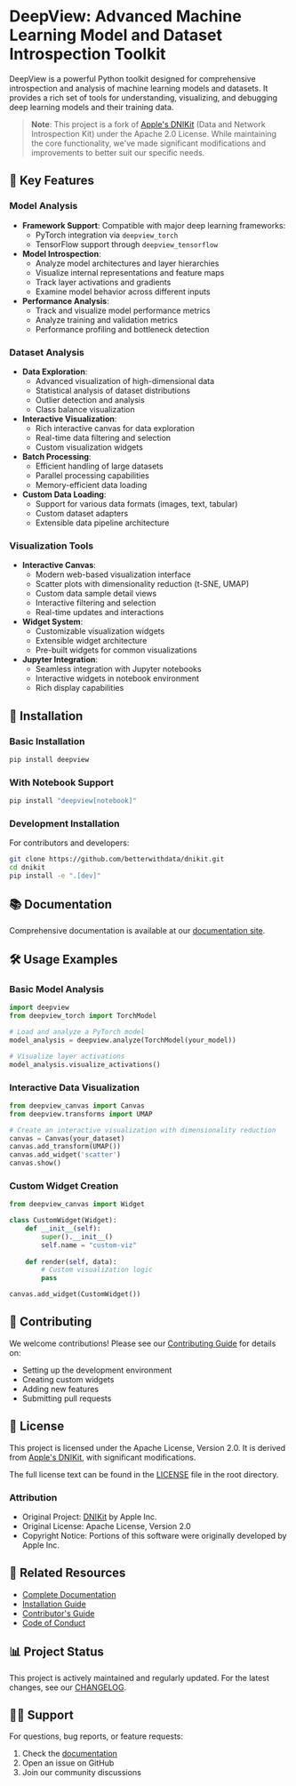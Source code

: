 # DeepView: Advanced Machine Learning Model and Dataset Introspection Toolkit

DeepView is a powerful Python toolkit designed for comprehensive introspection and analysis of machine learning models and datasets. It provides a rich set of tools for understanding, visualizing, and debugging deep learning models and their training data.

> **Note**: This project is a fork of [Apple's DNIKit](https://github.com/apple/dnikit) (Data and Network Introspection Kit) under the Apache 2.0 License. While maintaining the core functionality, we've made significant modifications and improvements to better suit our specific needs.

## 🌟 Key Features

### Model Analysis
- **Framework Support**: Compatible with major deep learning frameworks:
  - PyTorch integration via `deepview_torch`
  - TensorFlow support through `deepview_tensorflow`
- **Model Introspection**: 
  - Analyze model architectures and layer hierarchies
  - Visualize internal representations and feature maps
  - Track layer activations and gradients
  - Examine model behavior across different inputs
- **Performance Analysis**: 
  - Track and visualize model performance metrics
  - Analyze training and validation metrics
  - Performance profiling and bottleneck detection

### Dataset Analysis
- **Data Exploration**: 
  - Advanced visualization of high-dimensional data
  - Statistical analysis of dataset distributions
  - Outlier detection and analysis
  - Class balance visualization
- **Interactive Visualization**: 
  - Rich interactive canvas for data exploration
  - Real-time data filtering and selection
  - Custom visualization widgets
- **Batch Processing**: 
  - Efficient handling of large datasets
  - Parallel processing capabilities
  - Memory-efficient data loading
- **Custom Data Loading**: 
  - Support for various data formats (images, text, tabular)
  - Custom dataset adapters
  - Extensible data pipeline architecture

### Visualization Tools
- **Interactive Canvas**: 
  - Modern web-based visualization interface
  - Scatter plots with dimensionality reduction (t-SNE, UMAP)
  - Custom data sample detail views
  - Interactive filtering and selection
  - Real-time updates and interactions
- **Widget System**:
  - Customizable visualization widgets
  - Extensible widget architecture
  - Pre-built widgets for common visualizations
- **Jupyter Integration**: 
  - Seamless integration with Jupyter notebooks
  - Interactive widgets in notebook environment
  - Rich display capabilities

## 🚀 Installation

### Basic Installation
```bash
pip install deepview
```

### With Notebook Support
```bash
pip install "deepview[notebook]"
```

### Development Installation
For contributors and developers:
```bash
git clone https://github.com/betterwithdata/dnikit.git
cd dnikit
pip install -e ".[dev]"
```

## 📚 Documentation
Comprehensive documentation is available at our [documentation site](https://betterwithdata.github.io/deepview/index.html).

## 🛠️ Usage Examples

### Basic Model Analysis
```python
import deepview
from deepview_torch import TorchModel

# Load and analyze a PyTorch model
model_analysis = deepview.analyze(TorchModel(your_model))

# Visualize layer activations
model_analysis.visualize_activations()
```

### Interactive Data Visualization
```python
from deepview_canvas import Canvas
from deepview.transforms import UMAP

# Create an interactive visualization with dimensionality reduction
canvas = Canvas(your_dataset)
canvas.add_transform(UMAP())
canvas.add_widget('scatter')
canvas.show()
```

### Custom Widget Creation
```python
from deepview_canvas import Widget

class CustomWidget(Widget):
    def __init__(self):
        super().__init__()
        self.name = "custom-viz"
        
    def render(self, data):
        # Custom visualization logic
        pass

canvas.add_widget(CustomWidget())
```

## 🤝 Contributing
We welcome contributions! Please see our [Contributing Guide](CONTRIBUTING.md) for details on:
- Setting up the development environment
- Creating custom widgets
- Adding new features
- Submitting pull requests

## 📄 License
This project is licensed under the Apache License, Version 2.0. It is derived from [Apple's DNIKit](https://github.com/apple/dnikit), with significant modifications.

The full license text can be found in the [LICENSE](LICENSE) file in the root directory.

### Attribution
- Original Project: [DNIKit](https://github.com/apple/dnikit) by Apple Inc.
- Original License: Apache License, Version 2.0
- Copyright Notice: Portions of this software were originally developed by Apple Inc.

## 🔗 Related Resources
- [Complete Documentation](https://betterwithdata.github.io/deepview/index.html)
- [Installation Guide](https://betterwithdata.github.io/deepview/general/installation.html)
- [Contributor's Guide](https://betterwithdata.github.io/deepview/dev/contributing.html)
- [Code of Conduct](CODE_OF_CONDUCT.md)

## 📊 Project Status
This project is actively maintained and regularly updated. For the latest changes, see our [CHANGELOG](CHANGELOG.md).

## 🙋‍♂️ Support
For questions, bug reports, or feature requests:
1. Check the [documentation](https://betterwithdata.github.io/deepview/index.html)
2. Open an issue on GitHub
3. Join our community discussions
